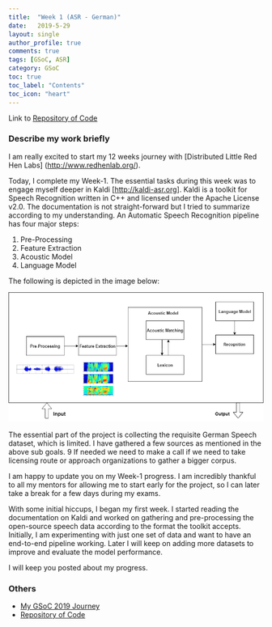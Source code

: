 ```yaml
---
title:  "Week 1 (ASR - German)"
date:   2019-5-29
layout: single
author_profile: true
comments: true
tags: [GSoC, ASR]
category: GSoC
toc: true
toc_label: "Contents"
toc_icon: "heart"
---
```


Link to [Repository of Code](https://github.com/AASHISHAG/asr-german)

### Describe my work briefly

I am really excited to start my 12 weeks journey with [Distributed Little Red Hen Labs] (http://www.redhenlab.org/). 

Today, I complete my Week-1. The essential tasks during this week was to engage myself deeper in Kaldi [http://kaldi-asr.org]. Kaldi is a toolkit for Speech Recognition written in C++ and licensed under the Apache License v2.0. The documentation is not straight-forward  but I tried to summarize according to my understanding. An Automatic Speech Recognition pipeline has four major steps:

1. Pre-Processing
2. Feature Extraction
3. Acoustic Model
4. Language Model

The following is depicted in the image below:

![](
/others/speech-recognition-pipeline.png)





The essential part of the project is collecting the requisite German Speech dataset, which is
limited. I have gathered a few sources as mentioned in the above sub goals.
9
If needed we need to make a call if we need to take licensing route or approach organizations
to gather a bigger corpus.

I am happy to update you on my Week-1 progress. I am incredibly thankful to all my mentors for allowing me to start early for the project, so I can later take a break for a few days during my exams.

With some initial hiccups, I began my first week. I started reading the documentation on Kaldi and worked on gathering and pre-processing the open-source speech data according to the format the toolkit accepts. Initially, I am experimenting with just one set of data and want to have an end-to-end pipeline working. Later I will keep on adding more datasets to improve and evaluate the model performance. 

I will keep you posted about my progress.

### Others

- [My GSoC 2019 Journey](https://aashishag.github.io/categories/#gsoc)
- [Repository of Code](https://github.com/AASHISHAG/asr-german)
